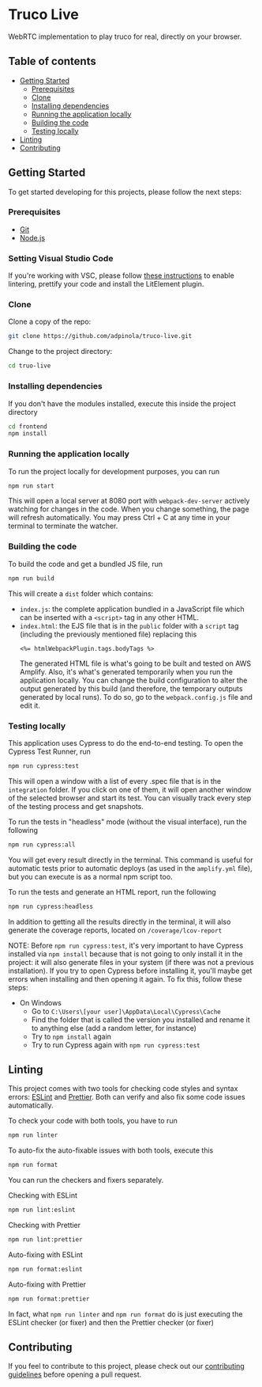 # Truco Live

WebRTC implementation to play truco for real, directly on your browser.

## Table of contents

- [Getting Started](#getting-started)
  - [Prerequisites](#prerequisites)
  - [Clone](#clone)
  - [Installing dependencies](#installing-dependencies)
  - [Running the application locally](#running-the-application-locally)
  - [Building the code](#building-the-code)
  - [Testing locally](#testing-locally)
- [Linting](#linting)
- [Contributing](#contributing)

## Getting Started

To get started developing for this projects, please follow the next steps:

### Prerequisites

- [Git](https://git-scm.com/)
- [Node.js](https://nodejs.org/en/)

### Setting Visual Studio Code

If you're working with VSC, please follow [these instructions](https://open-wc.org/developing/ide.html#visual-studio-code) to enable lintering, prettify your code and install the LitElement plugin.

### Clone

Clone a copy of the repo:

```bash
git clone https://github.com/adpinola/truco-live.git
```

Change to the project directory:

```bash
cd truo-live
```

### Installing dependencies

If you don't have the modules installed, execute this inside the project directory

```bash
cd frontend
npm install
```

### Running the application locally

To run the project locally for development purposes, you can run

```bash
npm run start
```

This will open a local server at 8080 port with `webpack-dev-server` actively watching for changes in the code. When you change something, the page will refresh automatically. You may press Ctrl + C at any time in your terminal to terminate the watcher.

### Building the code

To build the code and get a bundled JS file, run

```bash
npm run build
```

This will create a `dist` folder which contains:

- `index.js`: the complete application bundled in a JavaScript file which can be inserted with a `<script>` tag in any other HTML.
- `index.html`: the EJS file that is in the `public` folder with a `script` tag (including the previously mentioned file) replacing this
  ```
  <%= htmlWebpackPlugin.tags.bodyTags %>
  ```
  The generated HTML file is what's going to be built and tested on AWS Amplify. Also, it's what's generated temporarily when you run the application locally. You can change the build configuration to alter the output generated by this build (and therefore, the temporary outputs generated by local runs). To do so, go to the `webpack.config.js` file and edit it.

### Testing locally

This application uses Cypress to do the end-to-end testing. To open the Cypress Test Runner, run

```bash
npm run cypress:test
```

This will open a window with a list of every .spec file that is in the `integration` folder. If you click on one of them, it will open another window of the selected browser and start its test. You can visually track every step of the testing process and get snapshots.

To run the tests in "headless" mode (without the visual interface), run the following

```bash
npm run cypress:all
```

You will get every result directly in the terminal. This command is useful for automatic tests prior to automatic deploys (as used in the `amplify.yml` file), but you can execute is as a normal npm script too.

To run the tests and generate an HTML report, run the following

```bash
npm run cypress:headless
```

In addition to getting all the results directly in the terminal, it will also generate the coverage reports, located on `/coverage/lcov-report`


NOTE: Before `npm run cypress:test`, it's very important to have Cypress installed via `npm install` because that is not going to only install it in the project: it will also generate files in your system (if there was not a previous installation). If you try to open Cypress before installing it, you'll maybe get errors when installing and then opening it again. To fix this, follow these steps:

- On Windows
  - Go to `C:\Users\[your user]\AppData\Local\Cypress\Cache`
  - Find the folder that is called the version you installed and rename it to anything else (add a random letter, for instance)
  - Try to `npm install` again
  - Try to run Cypress again with `npm run cypress:test`

## Linting

This project comes with two tools for checking code styles and syntax errors: [ESLint](https://eslint.org/) and [Prettier](https://prettier.io/). Both can verify and also fix some code issues automatically.

To check your code with both tools, you have to run

```bash
npm run linter
```

To auto-fix the auto-fixable issues with both tools, execute this

```bash
npm run format
```
You can run the checkers and fixers separately.

Checking with ESLint

```bash
npm run lint:eslint
```

Checking with Prettier

```bash
npm run lint:prettier
```

Auto-fixing with ESLint

```bash
npm run format:eslint
```

Auto-fixing with Prettier

```bash
npm run format:prettier
```

In fact, what `npm run linter` and `npm run format` do is just executing the ESLint checker (or fixer) and then the Prettier checker (or fixer)

## Contributing

If you feel to contribute to this project, please check out our [contributing guidelines](./CONTRIBUTING.md) before opening a pull request.
